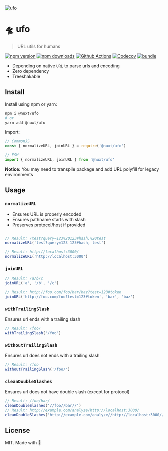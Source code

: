![ufo](https://user-images.githubusercontent.com/904724/101661393-821e1d00-3a48-11eb-9308-069f2a352ee7.png)

# 🛸 ufo

> URL utils for humans

[![npm version][npm-version-src]][npm-version-href]
[![npm downloads][npm-downloads-src]][npm-downloads-href]
[![Github Actions][github-actions-src]][github-actions-href]
[![Codecov][codecov-src]][codecov-href]
[![bundle][bundle-src]][bundle-href]

- Depending on native `URL` to parse urls and encoding
- Zero dependency
- Treeshakable

## Install

Install using npm or yarn:

```bash
npm i @nuxt/ufo
# or
yarn add @nuxt/ufo
```

Import:

```js
// CommonJS
const { normalizeURL, joinURL } = require('@nuxt/ufo')

// ESM
import { normalizeURL, joinURL } from '@nuxt/ufo'
```

**Notice:** You may need to transpile package and add URL polyfill for legacy environments

## Usage

### `normalizeURL`

- Ensures URL is properly encoded
- Ensures pathname starts with slash
- Preserves protocol/host if provided

```ts

// Result: /test?query=123%20123#hash,%20test
normalizeURL('test?query=123 123#hash, test')

// Result: http://localhost:3000/
normalizeURL('http://localhost:3000')
```

### `joinURL`

```ts
// Result: /a/b/c
joinURL('a', '/b', '/c')

// Result: http://foo.com/foo/bar/baz?test=123#token
joinURL('http://foo.com/foo?test=123#token', 'bar', 'baz')
```

### `withTrailingSlash`

Ensures url ends with a trailing slash

```ts
// Result: /foo/
withTrailingSlash('/foo')
```

### `withoutTrailingSlash`

Ensures url does not ends with a trailing slash

```ts
// Result: /foo
withoutTrailingSlash('/foo/')
```

### `cleanDoubleSlashes`

Ensures url does not have double slash (except for protocol)

```ts
// Result: /foo/bar/
cleanDoubleSlashes('//foo//bar//')
// Result: http://example.com/analyze/http://localhost:3000/
cleanDoubleSlashes('http://example.com/analyze//http://localhost:3000//')
```

## License

MIT. Made with 💖

<!-- Badges -->
[npm-version-src]: https://img.shields.io/npm/v/@nuxt/ufo?style=flat-square
[npm-version-href]: https://npmjs.com/package/@nuxt/ufo

[npm-downloads-src]: https://img.shields.io/npm/dm/@nuxt/ufo?style=flat-square
[npm-downloads-href]: https://npmjs.com/package/@nuxt/ufo

[github-actions-src]: https://img.shields.io/github/workflow/status/nuxt-contrib/ufo/ci/main?style=flat-square
[github-actions-href]: https://github.com/nuxt-contrib/ufo/actions?query=workflow%3Aci

[codecov-src]: https://img.shields.io/codecov/c/gh/nuxt-contrib/ufo/main?style=flat-square
[codecov-href]: https://codecov.io/gh/nuxt-contrib/ufo

[bundle-src]: https://img.shields.io/bundlephobia/minzip/@nuxt/ufo?style=flat-square
[bundle-href]: https://bundlephobia.com/result?p=@nuxt/ufo
